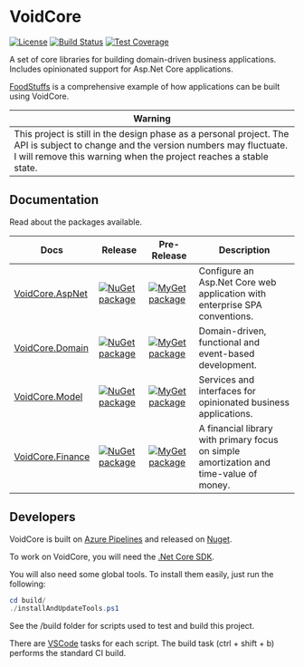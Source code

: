 # VoidCore

[![License](https://img.shields.io/github/license/void-type/VoidCore.svg?style=flat-square)](https://github.com/void-type/VoidCore/blob/master/LICENSE.txt)
[![Build Status](https://img.shields.io/azure-devops/build/void-type/VoidCore/1.svg?style=flat-square)](https://dev.azure.com/void-type/VoidCore/_build/latest?definitionId=1&branchName=master)
[![Test Coverage](https://img.shields.io/azure-devops/coverage/void-type/VoidCore/1.svg?style=flat-square)](https://dev.azure.com/void-type/VoidCore/_build/latest?definitionId=1&branchName=master)

A set of core libraries for building domain-driven business applications. Includes opinionated support for Asp.Net Core applications.

[FoodStuffs](https://github.com/void-type/foodstuffs) is a comprehensive example of how applications can be built using VoidCore.

| Warning |
| --- |
| This project is still in the design phase as a personal project. The API is subject to change and the version numbers may fluctuate. I will remove this warning when the project reaches a stable state. |

## Documentation

Read about the packages available.

| Docs | Release | Pre-Release | Description |
| --- | --- | --- | --- |
| [VoidCore.AspNet](docs/aspnet.md) | [![NuGet package](https://img.shields.io/nuget/v/VoidCore.AspNet.svg?style=flat-square)](https://www.nuget.org/packages/VoidCore.AspNet/) | [![MyGet package](https://img.shields.io/myget/voidcoredev/vpre/VoidCore.AspNet.svg?label=myget&style=flat-square)](https://www.myget.org/feed/voidcoredev/package/nuget/VoidCore.AspNet) | Configure an Asp.Net Core web application with enterprise SPA conventions. |
| [VoidCore.Domain](docs/domain.md) | [![NuGet package](https://img.shields.io/nuget/v/VoidCore.Domain.svg?style=flat-square)](https://www.nuget.org/packages/VoidCore.Domain/) | [![MyGet package](https://img.shields.io/myget/voidcoredev/vpre/VoidCore.Domain.svg?label=myget&style=flat-square)](https://www.myget.org/feed/voidcoredev/package/nuget/VoidCore.Domain) | Domain-driven, functional and event-based development. |
| [VoidCore.Model](docs/model.md) | [![NuGet package](https://img.shields.io/nuget/v/VoidCore.Model.svg?style=flat-square)](https://www.nuget.org/packages/VoidCore.Model/) | [![MyGet package](https://img.shields.io/myget/voidcoredev/vpre/VoidCore.Model.svg?label=myget&style=flat-square)](https://www.myget.org/feed/voidcoredev/package/nuget/VoidCore.Model) | Services and interfaces for opinionated business applications. |
| [VoidCore.Finance](https://github.com/void-type/VoidCore.Finance/blob/master/README.md) | [![NuGet package](https://img.shields.io/nuget/v/VoidCore.Finance.svg?style=flat-square)](https://www.nuget.org/packages/VoidCore.Finance/) | [![MyGet package](https://img.shields.io/myget/voidcoredev/vpre/VoidCore.Finance.svg?label=myget&style=flat-square)](https://www.myget.org/feed/voidcoredev/package/nuget/VoidCore.Finance) | A financial library with primary focus on simple amortization and time-value of money. |

## Developers

VoidCore is built on [Azure Pipelines](https://dev.azure.com/void-type/VoidCore/_build/latest?definitionId=1&branchName=master) and released on [Nuget](https://www.nuget.org/packages?q=voidcore&prerel=false).

To work on VoidCore, you will need the [.Net Core SDK](https://dotnet.microsoft.com/download).

You will also need some global tools. To install them easily, just run the following:

```powershell
cd build/
./installAndUpdateTools.ps1
```

See the /build folder for scripts used to test and build this project.

There are [VSCode](https://code.visualstudio.com/) tasks for each script. The build task (ctrl + shift + b) performs the standard CI build.

